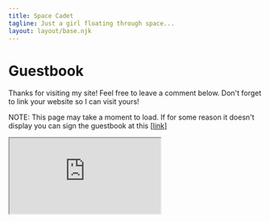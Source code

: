 ```yaml
---
title: Space Cadet
tagline: Just a girl floating through space...
layout: layout/base.njk
---
```


<h1>Guestbook</h1>
<p>Thanks for visiting my site! Feel free to leave a comment below. Don't forget to link your website so I can visit yours!</p>

<p>NOTE: This page may take a moment to load. If for some reason it doesn't display you can sign the guestbook at this [<a href="https://starbug.atabook.org/">link]</a></p>

<iframe id="gbook" type="text/html" src="https://starbug.atabook.org/" scrolling="no"></iframe>

